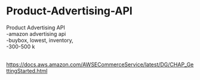 # Product-Advertising-API
Product Advertising API
</br>
-amazon advertising api 
</br>
 -buybox, lowest, inventory,
 </br>
 -300-500 k
  </br> </br>
 
 https://docs.aws.amazon.com/AWSECommerceService/latest/DG/CHAP_GettingStarted.html
